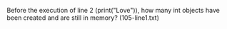 Before the execution of line 2 (print("Love")), how many int objects have been created and are still in memory? (105-line1.txt)

